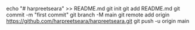 echo "# harpreetseara" >> README.md
git init
git add README.md
git commit -m "first commit"
git branch -M main
git remote add origin https://github.com/harpreetseara/harpreetseara.git
git push -u origin main
